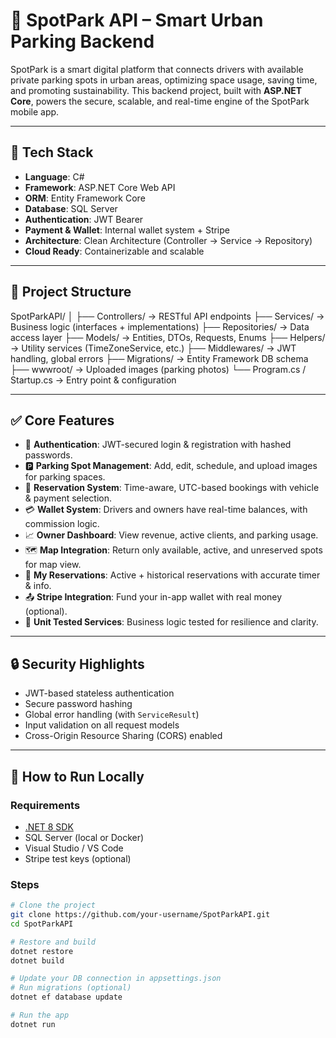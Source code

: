 # 🚗 SpotPark API – Smart Urban Parking Backend

SpotPark is a smart digital platform that connects drivers with available private parking spots in urban areas, optimizing space usage, saving time, and promoting sustainability. This backend project, built with **ASP.NET Core**, powers the secure, scalable, and real-time engine of the SpotPark mobile app.

---

## 🔧 Tech Stack

- **Language**: C#
- **Framework**: ASP.NET Core Web API
- **ORM**: Entity Framework Core
- **Database**: SQL Server
- **Authentication**: JWT Bearer
- **Payment & Wallet**: Internal wallet system + Stripe
- **Architecture**: Clean Architecture (Controller → Service → Repository)
- **Cloud Ready**: Containerizable and scalable

---

## 📁 Project Structure
SpotParkAPI/
│
├── Controllers/ → RESTful API endpoints
├── Services/ → Business logic (interfaces + implementations)
├── Repositories/ → Data access layer
├── Models/ → Entities, DTOs, Requests, Enums
├── Helpers/ → Utility services (TimeZoneService, etc.)
├── Middlewares/ → JWT handling, global errors
├── Migrations/ → Entity Framework DB schema
├── wwwroot/ → Uploaded images (parking photos)
└── Program.cs / Startup.cs → Entry point & configuration

---

## ✅ Core Features

- 🔐 **Authentication**: JWT-secured login & registration with hashed passwords.
- 🅿️ **Parking Spot Management**: Add, edit, schedule, and upload images for parking spaces.
- 📆 **Reservation System**: Time-aware, UTC-based bookings with vehicle & payment selection.
- 💳 **Wallet System**: Drivers and owners have real-time balances, with commission logic.
- 📈 **Owner Dashboard**: View revenue, active clients, and parking usage.
- 🗺️ **Map Integration**: Return only available, active, and unreserved spots for map view.
- 🧾 **My Reservations**: Active + historical reservations with accurate timer & info.
- 📤 **Stripe Integration**: Fund your in-app wallet with real money (optional).
- 🧪 **Unit Tested Services**: Business logic tested for resilience and clarity.

---

## 🔒 Security Highlights

- JWT-based stateless authentication
- Secure password hashing
- Global error handling (with `ServiceResult`)
- Input validation on all request models
- Cross-Origin Resource Sharing (CORS) enabled

---

## 🧪 How to Run Locally

### Requirements
- [.NET 8 SDK](https://dotnet.microsoft.com/en-us/download)
- SQL Server (local or Docker)
- Visual Studio / VS Code
- Stripe test keys (optional)

### Steps
```bash
# Clone the project
git clone https://github.com/your-username/SpotParkAPI.git
cd SpotParkAPI

# Restore and build
dotnet restore
dotnet build

# Update your DB connection in appsettings.json
# Run migrations (optional)
dotnet ef database update

# Run the app
dotnet run

